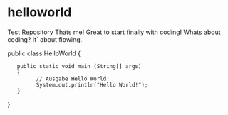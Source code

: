# helloworld
Test Repository
Thats me! Great to start finally with coding!
Whats about coding? It´ about flowing.

public class HelloWorld 
{
 
       public static void main (String[] args)
       {
             // Ausgabe Hello World!
             System.out.println("Hello World!");
       }
}
